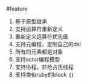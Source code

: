 #feature
1.  基于原型继承
2.  支持运算符重新定义
3.  重新定义运算符优先级
4.  支持元编程，定制自己的dsl
5.  所有的元素都是对象
6.  支持actor编程模型
7.  支持协程，非抢占氏线程
8.  支持类似ruby的block ｛｝